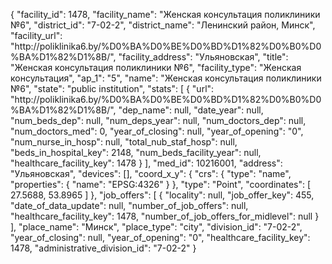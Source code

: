 {
    "facility_id": 1478,
    "facility_name": "Женская консультация поликлиники №6",
    "district_id": "7-02-2",
    "district_name": "Ленинский район, Минск",
    "facility_url": "http:\/\/poliklinika6.by\/%D0%BA%D0%BE%D0%BD%D1%82%D0%B0%D0%BA%D1%82%D1%8B\/",
    "facility_address": "Ульяновская",
    "title": "Женская консультация поликлиники №6",
    "facility_type": "Женская консультация",
    "ap_1": "5",
    "name": "Женская консультация поликлиники №6",
    "state": "public institution",
    "stats": [
        {
            "url": "http:\/\/poliklinika6.by\/%D0%BA%D0%BE%D0%BD%D1%82%D0%B0%D0%BA%D1%82%D1%8B\/",
            "dep_name": null,
            "date_year": null,
            "num_beds_dep": null,
            "num_deps_year": null,
            "num_doctors_dep": null,
            "num_doctors_med": 0,
            "year_of_closing": null,
            "year_of_opening": "0",
            "num_nurse_in_hosp": null,
            "total_nub_staf_hosp": null,
            "beds_in_hospital_key": 2148,
            "num_beds_facility_year": null,
            "healthcare_facility_key": 1478
        }
    ],
    "med_id": 10216001,
    "address": "Ульяновская",
    "devices": [],
    "coord_x_y": {
        "crs": {
            "type": "name",
            "properties": {
                "name": "EPSG:4326"
            }
        },
        "type": "Point",
        "coordinates": [
            27.5688,
            53.8965
        ]
    },
    "job_offers": [
        {
            "locality": null,
            "job_offer_key": 455,
            "date_of_data_update": null,
            "number_of_job_offers": null,
            "healthcare_facility_key": 1478,
            "number_of_job_offers_for_midlevel": null
        }
    ],
    "place_name": "Минск",
    "place_type": "city",
    "division_id": "7-02-2",
    "year_of_closing": null,
    "year_of_opening": "0",
    "healthcare_facility_key": 1478,
    "administrative_division_id": "7-02-2"
}